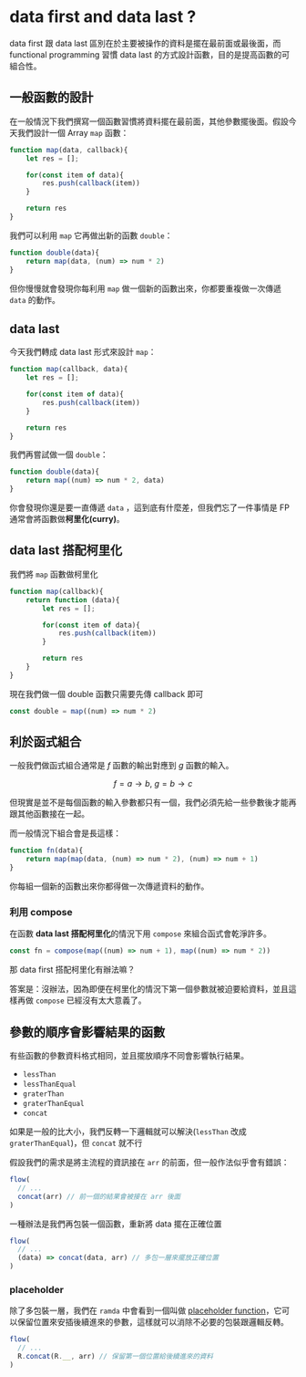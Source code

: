 # data first and data last ?

data first 跟 data last 區別在於主要被操作的資料是擺在最前面或最後面，而 functional programming 習慣 data last 的方式設計函數，目的是提高函數的可組合性。

## 一般函數的設計

在一般情況下我們撰寫一個函數習慣將資料擺在最前面，其他參數擺後面。假設今天我們設計一個 Array `map` 函數：

```javascript
function map(data, callback){
    let res = [];

    for(const item of data){
        res.push(callback(item))
    }

    return res
}
```

我們可以利用 `map` 它再做出新的函數 `double`：

```javascript
function double(data){
    return map(data, (num) => num * 2)
}
```

但你慢慢就會發現你每利用 `map` 做一個新的函數出來，你都要重複做一次傳遞 `data` 的動作。

## data last

今天我們轉成 data last 形式來設計 `map`：

```javascript
function map(callback, data){
    let res = [];

    for(const item of data){
        res.push(callback(item))
    }

    return res
}
```

我們再嘗試做一個 `double`：

```javascript
function double(data){
    return map((num) => num * 2, data)
}
```

你會發現你還是要一直傳遞 `data` ，這到底有什麼差，但我們忘了一件事情是 FP 通常會將函數做**柯里化(curry)**。

## data last 搭配柯里化

我們將 `map` 函數做柯里化

```javascript
function map(callback){
    return function (data){
        let res = [];

        for(const item of data){
            res.push(callback(item))
        }

        return res
    }
}
```

現在我們做一個 double 函數只需要先傳 callback 即可

```javascript
const double = map((num) => num * 2)
```

## 利於函式組合

一般我們做函式組合通常是 $f$ 函數的輸出對應到 $g$ 函數的輸入。

$$
f = a \to b,\ g = b \to c
$$

但現實是並不是每個函數的輸入參數都只有一個，我們必須先給一些參數後才能再跟其他函數接在一起。

而一般情況下組合會是長這樣：

```javascript
function fn(data){
    return map(map(data, (num) => num * 2), (num) => num + 1)
}
```

你每組一個新的函數出來你都得做一次傳遞資料的動作。

### 利用 compose

在函數 **data last 搭配柯里化**的情況下用 `compose` 來組合函式會乾淨許多。

```javascript
const fn = compose(map((num) => num + 1), map((num) => num * 2))
```

那 data first 搭配柯里化有辦法嘛？

答案是：沒辦法，因為即便在柯里化的情況下第一個參數就被迫要給資料，並且這樣再做 `compose` 已經沒有太大意義了。


## 參數的順序會影響結果的函數

有些函數的參數資料格式相同，並且擺放順序不同會影響執行結果。

- `lessThan`
- `lessThanEqual`
- `graterThan`
- `graterThanEqual`
- `concat`

如果是一般的比大小，我們反轉一下邏輯就可以解決(`lessThan` 改成 `graterThanEqual`)，但 `concat` 就不行

假設我們的需求是將主流程的資訊接在 `arr` 的前面，但一般作法似乎會有錯誤：

```javascript
flow(
  // ...
  concat(arr) // 前一個的結果會被接在 arr 後面
)
```

一種辦法是我們再包裝一個函數，重新將 data 擺在正確位置

```javascript
flow(
  // ...
  (data) => concat(data, arr) // 多包一層來擺放正確位置
)
```

### placeholder

除了多包裝一層，我們在 `ramda` 中會看到一個叫做 [placeholder function](https://ramdajs.com/docs/#__)，它可以保留位置來安插後續進來的參數，這樣就可以消除不必要的包裝跟邏輯反轉。

```javascript
flow(
  // ...
  R.concat(R.__, arr) // 保留第一個位置給後續進來的資料
)
```

